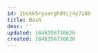 ```yaml
---
id: 1bvkk5rysarghdtcj4y7i8b
title: Bash
desc: ''
updated: 1646356736626
created: 1646356736626
---
```


